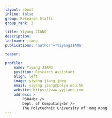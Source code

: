 ```yaml
---
layout: about
inline: false
group: Research Staffs
group_rank: 2

title: Yiyang JIANG
description: 
lastname: jiang
publications: 'author^=*YiyangJIANG'

teaser: 

profile:
    name: Yiyang JIANG
    position: Research Assistant
    align: left
    image: yiyang-jiang.jpeg
    email: yiyang.jiang@polyu.edu.hk
    website: https://www.yyjiang.com
    address: >
        P504<br />
        Dept. of Computing<br />
        The Polytechnic University of Hong Kong
---
```




<!-- **Yiyang JIANG**

Research Assistant, Department of Computing, The Hong Kong Polytechnic University

[Homepage](https://github.com/fletcherjiang)
[Google Scholar](https://github.com/fletcherjiang)
[fletcher.jiang@connect.polyu.hk](mailto:fletcher.jiang@connect.polyu.hk) -->